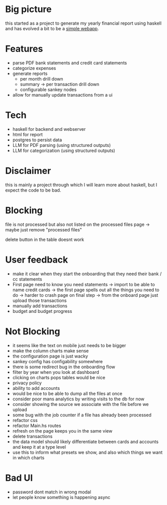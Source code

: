 # Big picture

this started as a project to generate my yearly financial report using haskell
and has evolved a bit to be a [simple webapp](https://myfinancereport.com/).

# Features

- parse PDF bank statements and credit card statements
- categorize expenses
- generate reports
  - per month drill down
  - summary -> per transaction drill down
  - configurable sankey nodes
- allow for manually update transactions from a ui

# Tech

- haskell for backend and webserver
- html for report
- postgres to persist data
- LLM for PDF parsing (using structured outputs)
- LLM for categorization (using structured outputs)

# Disclaimer

this is mainly a project through which I will learn more about haskell, but I expect the code to be bad.

# Blocking

file is not processed but also not listed on the processed files page
-> maybe just remove "processed files"

delete button in the table doesnt work

# User feedback

- make it clear when they start the onboarding that they need their bank / cc statements
- First page need to know you need statements
  -> import to be able to name credit cards
  -> the first page spells out all the things you need to do
  -> harder to crash page on final step
  -> from the onboard page just upload those transactions
- manually add transactions
- budget and budget progress

# Not Blocking

- it seems like the text on mobile just needs to be bigger
- make the column charts make sense
- the configuration page is just wacky
- sankey config has configability somewhere
- there is some redirect bug in the onboarding flow
- filter by year when you look at dashboard
- clicking on charts pops tables would be nice
- privacy policy
- ability to add accounts
- would be nice to be able to dump all the files at once
- consider poor mans analytics by writing visits to the db for now
- consider showing the source we associate with the file before we upload
- some bug with the job counter if a file has already been processed
- refactor css
- refactor Main.hs routes
- refresh on the page keeps you in the same view
- delete transactions
- the data model should likely differentiate between cards and accounts and keep it at a type level
- use this to inform what presets we show, and also which things we want in which charts

# Bad UI

- password dont match in wrong modal
- let people know something is happening async
